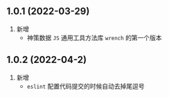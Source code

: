 ## 1.0.1 (2022-03-29)
1.  新增
    - 神策数据 `JS` 通用工具方法库 `wrench` 的第一个版本
## 1.0.2 (2022-04-2)
1.  新增
    - `eslint` 配置代码提交的时候自动去掉尾逗号
